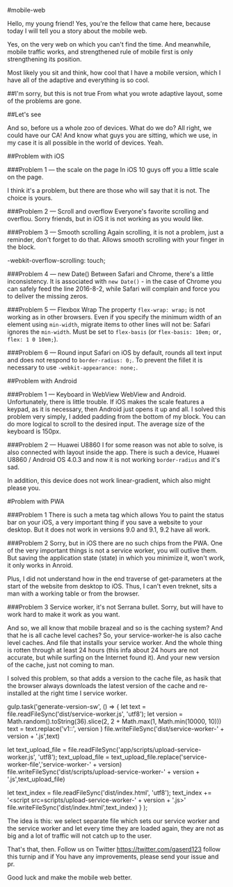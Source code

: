 #mobile-web

Hello, my young friend! Yes, you're the fellow that came here, because today I will tell you a story about the mobile web.

Yes, on the very web on which you can't find the time. And meanwhile, mobile traffic works, and strengthened rule of mobile first is only strengthening its position.

Most likely you sit and think, how cool that I have a mobile version, which I have all of the adaptive and everything is so cool.

##I'm sorry, but this is not true
From what you wrote adaptive layout, some of the problems are gone.

##Let's see

And so, before us a whole zoo of devices. What do we do? All right, we could have our CA! And know what guys you are sitting, which we use, in my case it is all possible in the world of devices. Yeah.

##Problem with iOS

###Problem 1 — the scale on the page
In iOS 10 guys off you a little scale on the page.

<meta name="viewport" content="width=device-width, initial-scale=1.0, maximum-scale=1.0, user-scalable=no">

I think it's a problem, but there are those who will say that it is not. The choice is yours.

###Problem 2 — Scroll and overflow
Everyone's favorite scrolling and overflou. Sorry friends, but in iOS it is not working as you would like.


###Problem 3 — Smooth scrolling
Again scrolling, it is not a problem, just a reminder, don't forget to do that. Allows smooth scrolling with your finger in the block.

-webkit-overflow-scrolling: touch;

###Problem 4 — new Date()
Between Safari and Chrome, there's a little inconsistency. It is associated with `new Date()` - in the case of Chrome you can safely feed the line 2016-8-2, while Safari will complain and force you to deliver the missing zeros.

###Problem 5 — Flexbox Wrap
The property `flex-wrap: wrap;` is not working as in other browsers. Even if you specify the minimum width of an element using `min-width`, migrate items to other lines will not be: Safari ignores the `min-width`. Must be set to `flex-basis` (or `flex-basis: 10em;` or`, flex: 1 0 10em;`).

###Problem 6 — Round input
Safari on iOS by default, rounds all text input and does not respond to `border-radius: 0;`. To prevent the fillet it is necessary to use `-webkit-appearance: none;`.

##Problem with Android

###Problem 1 — Keyboard in WebView
WebView and Android. Unfortunately, there is little trouble. If iOS makes the scale features a keypad, as it is necessary, then Android just opens it up and all.
I solved this problem very simply, I added padding from the bottom of my block. You can do more logical to scroll to the desired input. The average size of the keyboard is 150px.

###Problem 2 — Huawei U8860
I for some reason was not able to solve, is also connected with layout inside the app.
There is such a device, Huawei U8860 / Android OS 4.0.3 and now it is not working `border-radius` and it's sad.

In addition, this device does not work linear-gradient, which also might please you.


#Problem with PWA

###Problem 1
There is such a meta tag which allows You to paint the status bar on your iOS, a very important thing if you save a website to your desktop. 
But it does not work in versions 9.0 and 9.1, 9.2 have all work.

<meta name="apple-mobile-web-app-status-bar-style" content="black-translucent">

###Problem 2
Sorry, but in iOS there are no such chips from the PWA. One of the very important things is not a service worker, you will outlive them. But saving the application state (state) in which you minimize it, won't work, it only works in Anroid.

Plus, I did not understand how in the end traverse of get-parameters at the start of the website from desktop to iOS. Thus, I can't even treknet, sits a man with a working table or from the browser.

###Problem 3
Service worker, it's not Serrana bullet. Sorry, but will have to work hard to make it work as you want.

And so, we all know that mobile brazeal and so is the caching system? And that he is all cache level caches?
So, your service-worker-he is also cache level caches. And file that installs your service worker. And the whole thing is rotten through at least 24 hours (this infa about 24 hours are not accurate, but while surfing on the Internet found it). And your new version of the cache, just not coming to man.

I solved this problem, so that adds a version to the cache file, as hasik that the browser always downloads the latest version of the cache and re-installed at the right time I service worker.

 gulp.task('generate-version-sw', () => {
let text = file.readFileSync('dist/service-worker.js', 'utf8');
let version = Math.random().toString(36).slice(2, 2 + Math.max(1, Math.min(10000, 10)))
text = text.replace('v1::', version )
file.writeFileSync('dist/service-worker-' + version + '.js',text)

let text_upload_file = file.readFileSync('app/scripts/upload-service-worker.js', 'utf8');
text_upload_file = text_upload_file.replace('service-worker-file','service-worker-' + version)
 file.writeFileSync('dist/scripts/upload-service-worker-' + version + '.js',text_upload_file)

let text_index = file.readFileSync('dist/index.html', 'utf8');
text_index += '<script src=scripts/upload-service-worker-' + version + '.js></script>'
file.writeFileSync('dist/index.html',text_index)
}
);

The idea is this: we select separate file which sets our service worker and the service worker and let every time they are loaded again, they are not as big and a lot of traffic will not catch up to the user.


That's that, then. Follow us on Twitter https://twitter.com/gaserd123 follow this turnip and if You have any improvements, please send your issue and pr.

Good luck and make the mobile web better.
